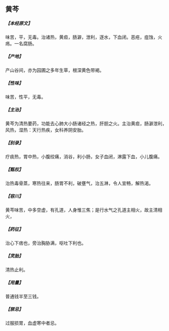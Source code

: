 ## 黄芩

##### 【本经原文】
味苦，平，无毒。治诸热，黄疸，肠澼，泄利，逐水，下血闭。恶疮，疽蚀，火疡。一名腐肠。
##### 【产地】
产山谷间，亦为园圃之多年生草，根深黄色带褐。
##### 【性味】
味苦，性平，无毒。
##### 【主治】
黄芩为清热要药，功能去心肺大小肠诸经之热，肝胆之火。主治黄疸，肠澼泄利，风热，湿热：天行热疾，女科养阴安胎。
##### 【别录】
疗痰热，胃中热，小腹绞痛，消谷，利小肠，女子血闭，淋露下血，小儿腹痛。
##### 【甄权】
治热毒骨蒸，寒热往来，肠胃不利，破壅气，治五淋，令人宣畅，解热渴。
##### 【容川】
黄芩味苦，中多空虚，有孔道，人身惟三焦；是行水气之孔道主相火，故主清相火，
##### 【药征】
治心下痞也，旁治胸胁满，呕吐下利也。
##### 【灵胎】
清热止利。
##### 【用量】
普通钱半至三钱。
##### 【禁忌】
过服损胃，血虚寒中者忌。